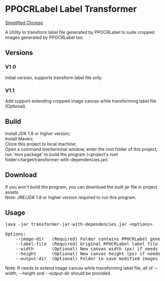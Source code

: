 # PPOCRLabel Label Transformer
[Simplified Chinese](README_cn.md)

A Utility to transform label file generated by PPOCRLabel to suite cropped images generated by PPOCRLabel too.

## Versions
### V1.0
Initial version, supports transform label file only.
### V1.1
Add support extending cropped image canvas while transforming label file (Optional).

## Build
Install JDK 1.8 or higher version;<br>
Install Maven;<br>
Clone this project to local machine;<br>
Open a command line/terminal window, enter the root folder of this project, run 'mvn package' to build the program (&lt;project's root folder>/target/transformer-with-dependencies.jar).

## Download
If you won't build the program, you can download the built jar file in project assets.<br>
Note: JRE/JDK 1.8 or higher version required to run this program.

## Usage
<pre>
java -jar transformer-jar-with-dependencies.jar &lt;options>

Options:
    --image-dir   (Required) Folder contains PPOCRLabel generated cropped-images
    --label-file  (Required) Original PPOCRLabel label file
    --width       (Optional) New canvas width (px) if needs to extend image canvas
    --height      (Optional) New canvas height (px) if needs to extend image canvas
    --output-dir  (Optional) Folder to save modified images if needs to extend image canvas
</pre>
Note: If needs to extend image canvas while transforming label file, all of --width, --height and --output-dir should be provided.
